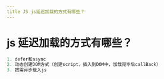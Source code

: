 ```yaml
---
title JS js延迟加载的⽅式有哪些？
---
```


# js 延迟加载的⽅式有哪些？

```js
1. defer和async
2. 动态创建DOM⽅式（创建script，插⼊到DOM中，加载完毕后callBack）
3. 按需异步载⼊js
```
